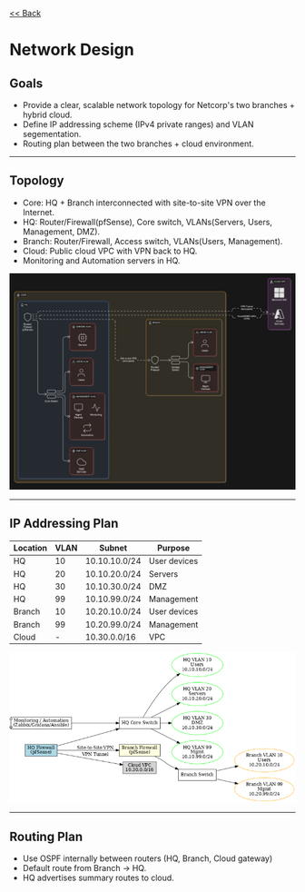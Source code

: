 [<< Back](https://github.com/bbolislis/netcorp-network/tree/main)
# Network Design

## Goals
- Provide a clear, scalable network topology for Netcorp's two branches + hybrid cloud.
- Define IP addressing scheme (IPv4 private ranges) and VLAN segementation.
- Routing plan between the two branches + cloud environment.

---

## Topology
- Core: HQ + Branch interconnected with site-to-site VPN over the Internet.
- HQ: Router/Firewall(pfSense), Core switch, VLANs(Servers, Users, Management, DMZ).
- Branch: Router/Firewall, Access switch, VLANs(Users, Management).
- Cloud: Public cloud VPC with VPN back to HQ.
- Monitoring and Automation servers in HQ.

![network-network-diagram](https://github.com/bbolislis/netcorp-network/blob/main/docs/netcorp-network-diagram.png)

---

## IP Addressing Plan
| Location | VLAN | Subnet | Purpose |
|----------|------|--------|---------|
| HQ | 10 | 10.10.10.0/24 | User devices |
| HQ | 20 | 10.10.20.0/24 | Servers |
| HQ | 30 | 10.10.30.0/24 | DMZ |
| HQ | 99 | 10.10.99.0/24 | Management |
| Branch | 10 | 10.20.10.0/24 | User devices |
| Branch | 99 | 10.20.99.0/24 | Management |
| Cloud | - | 10.30.0.0/16 | VPC |

![network-topology](https://github.com/bbolislis/netcorp-network/blob/main/docs/netcorp_topology.png)

---

## Routing Plan
- Use OSPF internally between routers (HQ, Branch, Cloud gateway)
- Default route from Branch -> HQ.
- HQ advertises summary routes to cloud.
